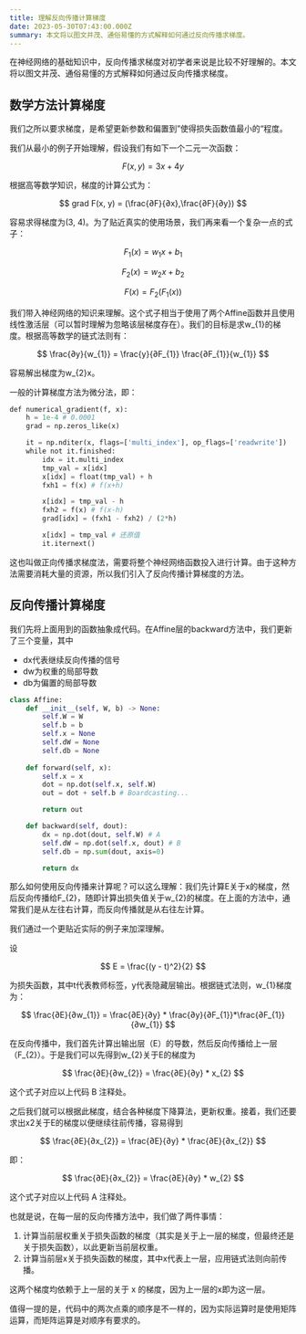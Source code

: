 ```yaml
---
title: 理解反向传播计算梯度
date: 2023-05-30T07:43:00.000Z
summary: 本文将以图文并茂、通俗易懂的方式解释如何通过反向传播求梯度。
---
```



在神经网络的基础知识中，反向传播求梯度对初学者来说是比较不好理解的。本文将以图文并茂、通俗易懂的方式解释如何通过反向传播求梯度。

## 数学方法计算梯度

我们之所以要求梯度，是希望更新参数和偏置到”使得损失函数值最小的“程度。

我们从最小的例子开始理解，假设我们有如下一个二元一次函数：

$$
F(x, y) = 3x + 4y
$$

根据高等数学知识，梯度的计算公式为：

$$
grad F(x, y) = (\frac{∂F}{∂x},\frac{∂F}{∂y})
$$

容易求得梯度为(3, 4)。为了贴近真实的使用场景，我们再来看一个复杂一点的式子：

$$
F_{1}(x) = w_{1}x + b_{1}
$$

$$
F_{2}(x) = w_{2}x + b_{2}
$$

$$
F(x) = F_{2}(F_{1}(x))
$$

我们带入神经网络的知识来理解。这个式子相当于使用了两个Affine函数并且使用线性激活层（可以暂时理解为忽略该层梯度存在）。我们的目标是求w_{1}的梯度。根据高等数学的链式法则有：

$$
\frac{∂y}{w_{1}} = \frac{y}{∂F_{1}} \frac{∂F_{1}}{w_{1}}  
$$

容易解出梯度为w_{2}x。

一般的计算梯度方法为微分法，即：

```python
def numerical_gradient(f, x):
    h = 1e-4 # 0.0001
    grad = np.zeros_like(x)

    it = np.nditer(x, flags=['multi_index'], op_flags=['readwrite'])
    while not it.finished:
        idx = it.multi_index
        tmp_val = x[idx]
        x[idx] = float(tmp_val) + h
        fxh1 = f(x) # f(x+h)

        x[idx] = tmp_val - h
        fxh2 = f(x) # f(x-h)
        grad[idx] = (fxh1 - fxh2) / (2*h)

        x[idx] = tmp_val # 还原值
        it.iternext()
```

这也叫做正向传播求梯度法，需要将整个神经网络函数投入进行计算。由于这种方法需要消耗大量的资源，所以我们引入了反向传播计算梯度的方法。

## 反向传播计算梯度

我们先将上面用到的函数抽象成代码。在Affine层的backward方法中，我们更新了三个变量，其中
- dx代表继续反向传播的信号
- dw为权重的局部导数
- db为偏置的局部导数

```python
class Affine:
    def __init__(self, W, b) -> None:
        self.W = W
        self.b = b
        self.x = None
        self.dW = None
        self.db = None
    
    def forward(self, x):
        self.x = x
        dot = np.dot(self.x, self.W)
        out = dot + self.b # Boardcasting...

        return out

    def backward(self, dout):
        dx = np.dot(dout, self.W) # A
        self.dW = np.dot(self.x, dout) # B
        self.db = np.sum(dout, axis=0)

        return dx
```

那么如何使用反向传播来计算呢？可以这么理解：我们先计算E关于x的梯度，然后反向传播给F_{2}，随即计算出损失值关于w_{2}的梯度。在上面的方法中，通常我们是从左往右计算，而反向传播就是从右往左计算。

我们通过一个更贴近实际的例子来加深理解。

设

$$
E = \frac{(y - t)^2}{2}
$$

为损失函数，其中t代表教师标签，y代表隐藏层输出。根据链式法则，w_{1}梯度为：

$$
\frac{∂E}{∂w_{1}} = \frac{∂E}{∂y} * \frac{∂y}{∂F_{1}}*\frac{∂F_{1}}{∂w_{1}}
$$

在反向传播中，我们首先计算出输出层（E）的导数，然后反向传播给上一层（F_{2}）。于是我们可以先得到w_{2}关于E的梯度为 

$$
\frac{∂E}{∂w_{2}} = \frac{∂E}{∂y} * x_{2}
$$

这个式子对应以上代码 B 注释处。

之后我们就可以根据此梯度，结合各种梯度下降算法，更新权重。接着，我们还要求出x2关于E的梯度以便继续往前传播，容易得到

$$
\frac{∂E}{∂x_{2}} = \frac{∂E}{∂y} * \frac{∂E}{∂x_{2}} 
$$

即：

$$
\frac{∂E}{∂x_{2}} = \frac{∂E}{∂y} * w_{2}
$$

这个式子对应以上代码 A 注释处。

也就是说，在每一层的反向传播方法中，我们做了两件事情：

1. 计算当前层权重关于损失函数的梯度（其实是关于上一层的梯度，但最终还是关于损失函数），以此更新当前层权重。
2. 计算当前层x关于损失函数的梯度，其中x代表上一层，应用链式法则向前传播。

这两个梯度均依赖于上一层的关于 x 的梯度，因为上一层的x即为这一层。

值得一提的是，代码中的两次点乘的顺序是不一样的，因为实际运算时是使用矩阵运算，而矩阵运算是对顺序有要求的。
